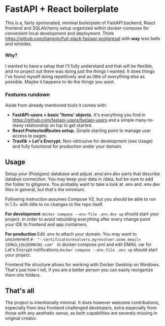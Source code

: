 # FastAPI + React boilerplate

This is a, fairly opinionated, minimal boilerplate of FastAPI backend, React frontend and SQLAlchemy setup organized within docker-compose for convenient local development and deployment. Think https://github.com/tiangolo/full-stack-fastapi-postgresql with **way** less bells and whistles.

#### Why?

I wanted to have a setup that I'll fully understand and that will be flexible, and no project out there was doing just the things I wanted. It does things I've found myself doing repetitively and as little of everything else as possible. Maybe it happens to do the things you want.

### Features rundown

Aside from already mentioned tools it comes with:

* **FastAPI-users + basic 'Items' objects.** It's everything you find in https://github.com/fastapi-users/fastapi-users and a simple many-to-many relationship on top to get started.
* **React ProtectedRoutes setup.** Simple starting point to manage user access to pages.
* **Traefik + Let's Encrypt.** Non-obtrusive for development (see Usage) and fully functional for production under your domain.

## Usage

Setup your (Postgres) database and adjust .env/.env.dev parts that describe databse connection. You may keep your data in /data, but be sure to add the folder to gitignore. You probably want to take a look at .env and .env.dev files in general, but that's the minimum.

Following instruction assumes Compose V2, but you *should* be able to run in 1.3+ with little to no changes to the repo itself.

**For development**  `docker compose --env-file .env.dev up` should start your project. In order to avoid rebuilding everything after every change point your IDE to frontend and app containers.

**For production**  Edit .env to attach your domain. You may want to uncomment `#- "--certificatesresolvers.myresolver.acme.email={EMAIL}@${DOMAIN}.com"
` in docker-compose.yml and edit EMAIL var for Let's Encrypt notifications.`docker compose --env-file .env up` should start your project.

Frontend file structure allows for working with Docker Desktop on Windows. That's just how I roll, if you are a better person you can easily reorganize them into folders.

## That's all

The project is intentionally miminal. It does however welcome contributions, especially from less frontend challenged developers, extra especially from those with any aesthetic sense, as both capabilities are severely missing in original creator.
